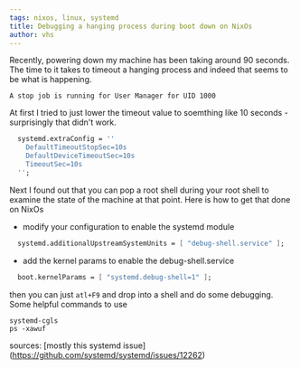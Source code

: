 ```yaml
---
tags: nixos, linux, systemd
title: Debugging a hanging process during boot down on NixOs
author: vhs
---
```


Recently, powering down my machine has been taking around 90 seconds. The time to it takes to timeout a hanging process and indeed that seems to be what is happening.

```
A stop job is running for User Manager for UID 1000
```

At first I tried to just lower the timeout value to soemthing like 10 seconds - surprisingly that didn't work.

```nix
  systemd.extraConfig = ''
    DefaultTimeoutStopSec=10s
    DefaultDeviceTimeoutSec=10s
    TimeoutSec=10s
  '';
```

Next I found out that you can pop a root shell during your root shell to examine the state of the machine at that point. Here is how to get that done on NixOs

- modify your configuration to enable the systemd module

```nix
  systemd.additionalUpstreamSystemUnits = [ "debug-shell.service" ];
```

- add the kernel params to enable the debug-shell.service

```nix
  boot.kernelParams = [ "systemd.debug-shell=1" ];
```

then you can just `atl+F9` and drop into a shell and do some debugging.
Some helpful commands to use

```
systemd-cgls
ps -xawuf

```

sources: [mostly this systemd issue] (https://github.com/systemd/systemd/issues/12262)
